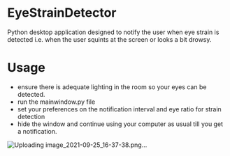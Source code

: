 # EyeStrainDetector
Python desktop application designed to notify the user when eye strain is detected i.e. when the user squints at the screen or looks a bit drowsy.

# Usage
- ensure there is adequate lighting in the room so your eyes can be detected.
- run the mainwindow.py file
- set your preferences on the notification interval and eye ratio for strain detection
- hide the window and continue using your computer as usual till you get a notification.


![Uploading image_2021-09-25_16-37-38.png…]()
